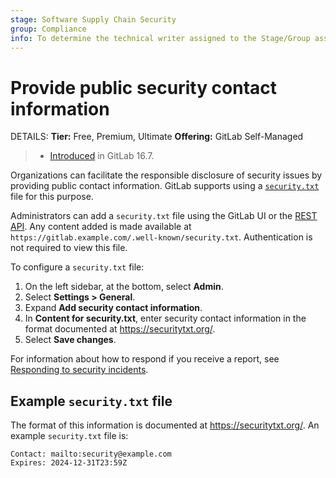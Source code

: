```yaml
---
stage: Software Supply Chain Security
group: Compliance
info: To determine the technical writer assigned to the Stage/Group associated with this page, see https://handbook.gitlab.com/handbook/product/ux/technical-writing/#assignments
---
```


# Provide public security contact information

DETAILS:
**Tier:** Free, Premium, Ultimate
**Offering:** GitLab Self-Managed

> - [Introduced](https://gitlab.com/gitlab-org/gitlab/-/issues/433210) in GitLab 16.7.

Organizations can facilitate the responsible disclosure of security issues by
providing public contact information. GitLab supports using a
[`security.txt`](https://securitytxt.org/) file for this purpose.

Administrators can add a `security.txt` file using the GitLab UI or the
[REST API](../../api/settings.md#update-application-settings).
Any content added is made available at
`https://gitlab.example.com/.well-known/security.txt`. Authentication is not
required to view this file.

To configure a `security.txt` file:

1. On the left sidebar, at the bottom, select **Admin**.
1. Select **Settings > General**.
1. Expand **Add security contact information**.
1. In **Content for security.txt**, enter security contact information in the
   format documented at <https://securitytxt.org/>.
1. Select **Save changes**.

For information about how to respond if you receive a report, see
[Responding to security incidents](../../security/responding_to_security_incidents.md).

## Example `security.txt` file

The format of this information is documented at <https://securitytxt.org/>.
An example `security.txt` file is:

```plaintext
Contact: mailto:security@example.com
Expires: 2024-12-31T23:59Z
```
